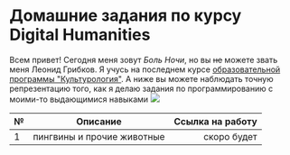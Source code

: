# Домашние задания по курсу Digital Humanities
Всем привет! Сегодня меня зовут *Боль Ночи*, но вы ~~не~~ можете звать меня Леонид Грибков. Я учусь на последнем курсе [образовательной программы "Культурология"](https://www.hse.ru/ba/cultural/). А ниже вы можете наблюдать точную репрезентацию того, как я делаю задания по программированию с моими-то выдающимися навыками 
![](https://image.ibb.co/j8STBp/photo_2018_09_27_11_08_43.jpg)

№|Описание|Ссылка на работу
---|:---:|---:
1|пингвины и прочие животные|скоро будет

